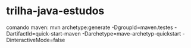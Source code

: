# trilha-java-estudos

comando maven: mvn archetype:generate -DgroupId=maven.testes -DartifactId=quick-start-maven -Darchetype=mave-archetyp-quickstart -DinteractiveMode=false
